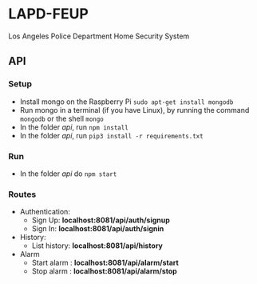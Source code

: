 # LAPD-FEUP
Los Angeles Police Department Home Security System


## API

### Setup

* Install mongo on the Raspberry Pi ``` sudo apt-get install mongodb ```
* Run mongo in a terminal (if you have Linux), by running the command ``` mongodb ``` or the shell ``` mongo ```
* In the folder *api*, run ``` npm install ```
* In the folder *api*, run ``` pip3 install -r requirements.txt ```


### Run

* In the folder *api* do ``` npm start ```

### Routes

* Authentication: 
    * Sign Up: **localhost:8081/api/auth/signup**
    * Sign In: **localhost:8081/api/auth/signin**
* History:
    * List history: **localhost:8081/api/history**
* Alarm 
    * Start alarm : **localhost:8081/api/alarm/start**
    * Stop alarm : **localhost:8081/api/alarm/stop**